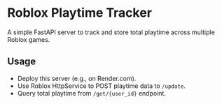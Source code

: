 # Roblox Playtime Tracker

A simple FastAPI server to track and store total playtime across multiple Roblox games.

## Usage

- Deploy this server (e.g., on Render.com).
- Use Roblox HttpService to POST playtime data to `/update`.
- Query total playtime from `/get/{user_id}` endpoint.
